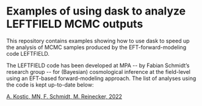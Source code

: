 # Examples of using dask to analyze LEFTFIELD MCMC outputs

This repository contains examples showing how to use dask to speed up the analysis of MCMC samples produced by the EFT-forward-modeling code LEFTFIELD.

The LEFTFIELD code has been developed at MPA -- by Fabian Schmidt’s research group -- for (Bayesian) cosmological inference at the field-level using an EFT-based forward-modeling approach. The list of analyses using the code is kept up-to-date below:

[A. Kostic, MN, F. Schmidt, M. Reinecker, 2022](https://arxiv.org/abs/2212.07875)
